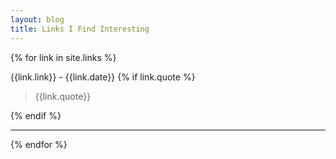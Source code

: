 ```yaml
---
layout: blog
title: Links I Find Interesting
---
```


<div class="blogcontent linkscontainer">

{% for link in site.links %}

<div class="linksblock">
<p>
{{link.link}} - <span>{{link.date}} <i class="fa fa-link" aria-hidden="true"></i></span>   
{% if link.quote %}
<blockquote>
{{link.quote}}
</blockquote>
{% endif %}

</p>


</div>
<hr>

{% endfor %}

</div>

